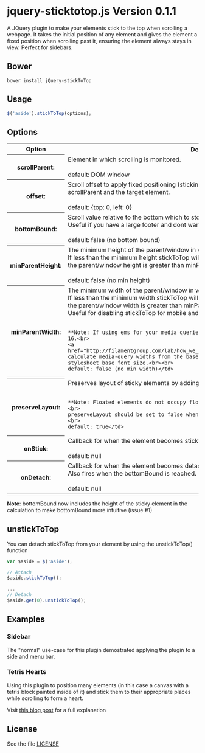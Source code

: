 # jquery-sticktotop.js Version 0.1.1

A JQuery plugin to make your elements stick to the top when scrolling a webpage.
It takes the initial position of any element and gives the element a fixed
position when scrolling past it, ensuring the element always stays in view.
Perfect for sidebars.

## Bower

```
bower install jQuery-stickToTop
```

## Usage

```javascript
$('aside').stickToTop(options);
```
## Options

<table>
  <tr>
    <th>Option</th>
    <th>Description</th>
  </tr>
  <tr>
    <th>scrollParent:</th>
    <td>Element in which scrolling is monitored. <br><br>
    default: DOM window</td>
  </tr>
  <tr>
    <th>offset:</th>
    <td>Scroll offset to apply fixed positioning (sticking).
    Basically the gap left at all times between the scrollParent and the target element.  <br><br>
    default: {top: 0, left: 0}</td>
  </tr>
  <tr>
    <th>bottomBound:</th>
    <td>  Scroll value relative to the bottom which to stop the element
    from sticking (absolute positioning).<br>
    Useful if you have a large footer and dont want your sidebar
    crashing into it.<br><br>
    default: false (no bottom bound)</td>
  </tr>
  <tr>
    <th>minParentHeight:</th>
    <td>The minimum height of the parent/window in which stickToTop will be active.<br>
    If less than the minimum height stickToTop will have no effect but will
    become active as soon as the parent/window height is greater than minParentHeight.<br><br>
    default: false (no min height)</td>
  </tr>
  <tr>
    <th>minParentWidth:</th>
    <td>The minimum width of the parent/window in which stickToTop will be active.<br>
    If less than the minimum width stickToTop will have no effect but will
    become active as soon as the parent/window width is greater than minParentWidth.<br>
    Useful for disabling stickToTop for mobile and tablet viewports.<br><br>

    **Note: If using ems for your media queries, make sure to multiply the respective value by 16.<br>
    <a href="http://filamentgroup.com/lab/how_we_learned_to_leave_body_font_size_alone/">Browsers calculate media-query widths from the base UA font size</a>, <strong>NOT</strong> stylesheet base font size.<br><br>
    default: false (no min width)</td>
  </tr>
  <tr>
    <th>preserveLayout:</th>
    <td>Preserves layout of sticky elements by adding a div which
    occupies the original flow.<br><br>

    **Note: Floated elements do not occupy flow in the same manner as non-floated elements.<br>
    preserveLayout should be set to false when stickToTop is applied to floated elements.<br><br>
    default: true</td>
  </tr>
  <tr>
    <th>onStick:</th>
    <td>Callback for when the element becomes sticky.<br><br>
    default: null</td>
  </tr>
  <tr>
    <th>onDetach:</th>
    <td>Callback for when the element becomes detached. <br>
    Also fires when the bottomBound is reached.<br><br>
    default: null</td>
  </tr>
</table>

**Note**: bottomBound now includes the height of the sticky element in the calculation
to make bottomBound more intuitive (issue #1)

## unstickToTop

You can detach stickToTop from your element by using the unstickToTop() function

```javascript
var $aside = $('aside');

// Attach
$aside.stickToTop();

...
// Detach
$aside.get(0).unstickToTop();
```
## Examples

### Sidebar

The "normal" use-case for this plugin demostrated applying the plugin to a side and menu bar.

### Tetris Hearts

Using this plugin to position many elements (in this case a canvas with a tetris block painted
inside of it) and stick them to their appropriate places while scrolling to form a heart.

Visit [this blog post](http://mopo.ws/wZz1Xb) for a full explanation

## License

See the file [LICENSE](https://github.com/sdbondi/JQuery-StickToTop/blob/master/LICENSE.txt)

